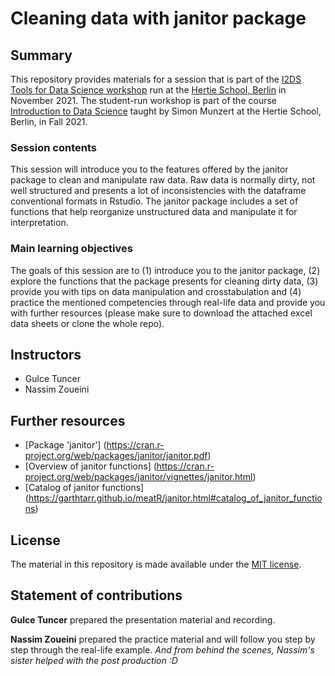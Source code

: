 # Cleaning data with janitor package


## Summary

This repository provides materials for a session that is part of the [I2DS Tools for Data Science workshop](https://github.com/intro-to-data-science-21-workshop) run at the [Hertie School, Berlin](https://www.hertie-school.org/en/) in November 2021. The student-run workshop is part of the course [Introduction to Data Science](https://github.com/intro-to-data-science-21) taught by Simon Munzert at the Hertie School, Berlin, in Fall 2021.

### Session contents

This session will introduce you to the features offered by the janitor package to clean and manipulate raw data. Raw data is normally dirty, not well structured and presents a lot of inconsistencies with the dataframe conventional formats in Rstudio. The janitor package includes a set of functions that help reorganize unstructured data and manipulate it for interpretation. 

### Main learning objectives

The goals of this session are to (1) introduce you to the janitor package, (2) explore the functions that the package presents for cleaning dirty data, (3) provide you with tips on data manipulation and crosstabulation and (4) practice the mentioned competencies through real-life data and provide you with further resources (please make sure to download the attached excel data sheets or clone the whole repo).


## Instructors

- Gulce Tuncer
- Nassim Zoueini

## Further resources

- [Package 'janitor'] (https://cran.r-project.org/web/packages/janitor/janitor.pdf)
- [Overview of janitor functions] (https://cran.r-project.org/web/packages/janitor/vignettes/janitor.html)
- [Catalog of janitor functions] (https://garthtarr.github.io/meatR/janitor.html#catalog_of_janitor_functions)

## License

The material in this repository is made available under the [MIT license](http://opensource.org/licenses/mit-license.php). 

## Statement of contributions

**Gulce Tuncer** prepared the presentation material and recording.

**Nassim Zoueini** prepared the practice material and will follow you step by step through the real-life example. 
*And from behind the scenes, Nassim's sister helped with the post production :D*
